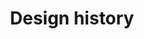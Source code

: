 ---
layout: collection
title: Design history
description: A design history documenting changes to the service.
pagination:
  data: collections.design-history
  reverse: true
  size: 50
permalink: "design-history/{% if pagination.pageNumber > 0 %}page/{{ pagination.pageNumber + 1 }}{% endif %}/"
---